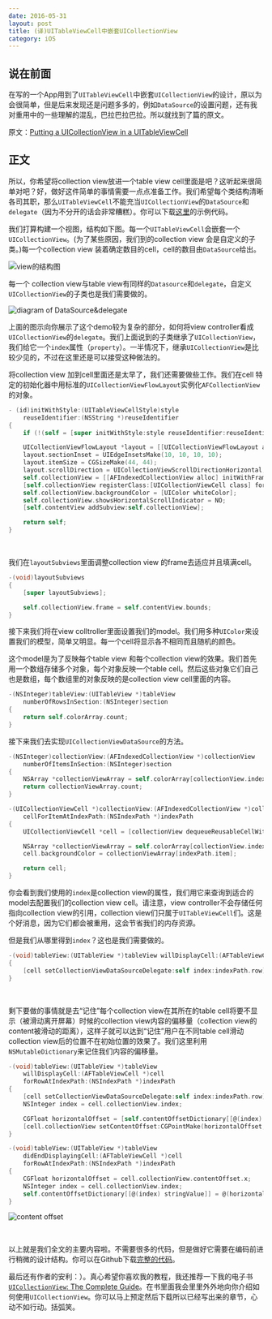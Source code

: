 ```yaml
---
date: 2016-05-31
layout: post
title: (译)UITableViewCell中嵌套UICollectionView
category: iOS
---
```


## 说在前面

在写的一个App用到了`UITableViewCell`中嵌套`UICollectionView`的设计，原以为会很简单，但是后来发现还是问题多多的，例如`DataSource`的设置问题，还有我对重用中的一些理解的混乱，巴拉巴拉巴拉。所以就找到了篇的原文。  

原文：[Putting a UICollectionView in a UITableViewCell](http://ashfurrow.com/blog/putting-a-uicollectionview-in-a-uitableviewcell/)

  

## 正文

所以，你希望将collection view放进一个table view cell里面是吧？这听起来很简单对吧？好，做好这件简单的事情需要一点点准备工作。我们希望每个类结构清晰各司其职，那么`UITableViewCell`不能充当`UICollectionView`的`DataSource`和`delegate`（因为不分开的话会非常糟糕）。你可以下载[这里](https://github.com/AshFurrow/AFTabledCollectionView)的示例代码。  

   

我们打算构建一个视图，结构如下图。每一个`UITableViewCell`会嵌套一个`UICollectionView`。(为了某些原因，我们到的collection view 会是自定义的子类。)每一个collection view 装着确定数目的cell，cell的数目由`DataSource`给出。  

![view的结构图](http://ashfurrow.com/img/import/blog/putting-a-uicollectionview-in-a-uitableviewcell/AFE11F3C86B04CDF9EDB1F080C6668EB.png)

  

每一个 collection view与table view有同样的`Datasource`和`delegate`，自定义`UICollectionView`的子类也是我们需要做的。  

![diagram of DataSource&delegate](http://ashfurrow.com/img/import/blog/putting-a-uicollectionview-in-a-uitableviewcell/E26436B73EEE4D06A38646AEDAFC9692.png)         

 上面的图示向你展示了这个demo较为复杂的部分，如何将view controller看成`UICollectionView`的`delegate`。我们上面说到的子类继承了`UICollectionView`，我们给它一个`index`属性（`property`）。一半情况下，继承`UICollectionView`是比较少见的，不过在这里还是可以接受这种做法的。  

  

将collection view 加到cell里面还是太早了，我们还需要做些工作。我们在cell 特定的初始化器中用标准的`UICollectionViewFlowLayout`实例化`AFCollectionView`的对象。  

```objective-c
- (id)initWithStyle:(UITableViewCellStyle)style 
    reuseIdentifier:(NSString *)reuseIdentifier
{
    if (!(self = [super initWithStyle:style reuseIdentifier:reuseIdentifier])) return nil;

    UICollectionViewFlowLayout *layout = [[UICollectionViewFlowLayout alloc] init];
    layout.sectionInset = UIEdgeInsetsMake(10, 10, 10, 10);
    layout.itemSize = CGSizeMake(44, 44);
    layout.scrollDirection = UICollectionViewScrollDirectionHorizontal;
    self.collectionView = [[AFIndexedCollectionView alloc] initWithFrame:CGRectZero collectionViewLayout:layout];
    [self.collectionView registerClass:[UICollectionViewCell class] forCellWithReuseIdentifier:CollectionViewCellIdentifier];
    self.collectionView.backgroundColor = [UIColor whiteColor];
    self.collectionView.showsHorizontalScrollIndicator = NO;
    [self.contentView addSubview:self.collectionView];

    return self;
}
```

​    

我们在`layoutSubviews`里面调整collection view 的frame去适应并且填满cell。

```objective-c
-(void)layoutSubviews
{
    [super layoutSubviews];

    self.collectionView.frame = self.contentView.bounds;
}
```

  

接下来我们将在view colltroller里面设置我们的model。我们用多种`UIColor`来设置我们的模型，简单又明显。每一个cell将显示各不相同而且随机的颜色。   

  

这个model是为了反映每个table view 和每个collection view的效果。我们首先用一个数组存储多个对象，每个对象反映一个table cell。然后这些对象它们自己也是数组，每个数组里的对象反映的是collection view cell里面的内容。

```objective-c
-(NSInteger)tableView:(UITableView *)tableView 
    numberOfRowsInSection:(NSInteger)section
{
    return self.colorArray.count;
}
```

   

接下来我们去实现`UICollectionViewDataSource`的方法。

```objective-c
-(NSInteger)collectionView:(AFIndexedCollectionView *)collectionView 
    numberOfItemsInSection:(NSInteger)section
{
    NSArray *collectionViewArray = self.colorArray[collectionView.index];
    return collectionViewArray.count;
}

-(UICollectionViewCell *)collectionView:(AFIndexedCollectionView *)collectionView 
    cellForItemAtIndexPath:(NSIndexPath *)indexPath
{    
    UICollectionViewCell *cell = [collectionView dequeueReusableCellWithReuseIdentifier:CollectionViewCellIdentifier forIndexPath:indexPath];

    NSArray *collectionViewArray = self.colorArray[collectionView.index];
    cell.backgroundColor = collectionViewArray[indexPath.item];

    return cell;
}
```

  

你会看到我们使用的`index`是collection view的属性，我们用它来查询到适合的model去配置我们的collection view cell。请注意，view controller不会存储任何指向collection view的引用，collection view们只属于`UITableViewCell`们。这是个好消息，因为它们都会被重用，这会节省我们的内存资源。  

  

但是我们从哪里得到`index`？这也是我们需要做的。  

```objective-c
-(void)tableView:(UITableView *)tableView willDisplayCell:(AFTableViewCell *)cell forRowAtIndexPath:(NSIndexPath *)indexPath
{
    [cell setCollectionViewDataSourceDelegate:self index:indexPath.row];
}
```

​     

剩下要做的事情就是去“记住”每个collection view在其所在的table cell将要不显示（被滑动离开屏幕）时候的collection view内容的偏移量（collection view的content被滑动的距离），这样子就可以达到“记住”用户在不同table cell滑动collection view后的位置不在初始位置的效果了。我们这里利用`NSMutableDictionary`来记住我们内容的偏移量。  

```objective-c
-(void)tableView:(UITableView *)tableView 
    willDisplayCell:(AFTableViewCell *)cell 
    forRowAtIndexPath:(NSIndexPath *)indexPath
{
    [cell setCollectionViewDataSourceDelegate:self index:indexPath.row];
    NSInteger index = cell.collectionView.index;

    CGFloat horizontalOffset = [self.contentOffsetDictionary[[@(index) stringValue]] floatValue];
    [cell.collectionView setContentOffset:CGPointMake(horizontalOffset, 0)];
}

-(void)tableView:(UITableView *)tableView 
    didEndDisplayingCell:(AFTableViewCell *)cell 
    forRowAtIndexPath:(NSIndexPath *)indexPath
{
    CGFloat horizontalOffset = cell.collectionView.contentOffset.x;
    NSInteger index = cell.collectionView.index;
    self.contentOffsetDictionary[[@(index) stringValue]] = @(horizontalOffset);
}
```

![content offset](http://ashfurrow.com/img/import/blog/putting-a-uicollectionview-in-a-uitableviewcell/1DA58865F87F4E9696A16088F491E04D.png)

​    

以上就是我们全文的主要内容啦。不需要很多的代码，但是做好它需要在编码前进行稍微的设计结构。你可以在Github下载[完整的代码](https://github.com/AshFurrow/AFTabledCollectionView)。  

  

最后还有作者的安利：）。真心希望你喜欢我的教程，我还推荐一下我的电子书[`UICollectionView`: The Complete Guide](http://click.linksynergy.com/fs-bin/click?id=3JVIZPzOhac&subid=&offerid=145238.1&type=10&tmpid=3559&RD_PARM1=http%253A%252F%252Fwww.informit.com%252Fstore%252Fios-uicollectionview-the-complete-guide-9780133410945)。在书里面我会里里外外地向你介绍如何使用`UICollectionView`。你可以马上预定然后下载所以已经写出来的章节，心动不如行动。括弧笑。